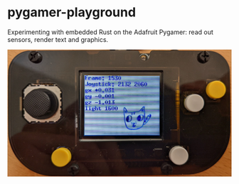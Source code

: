 # pygamer-playground

Experimenting with embedded Rust on the Adafruit Pygamer: read out sensors, render text and graphics.

![fig](photo.jpg)

